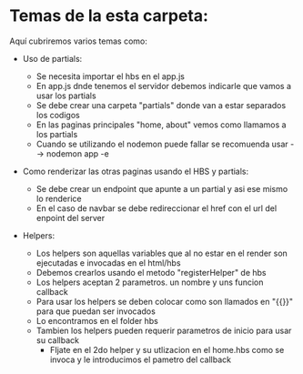 # Temas de la esta carpeta: 

Aquí cubriremos varios temas como: 


- Uso de partials:

	- Se necesita importar el hbs en el app.js
	- En app.js dnde tenemos el servidor debemos indicarle que vamos a usar los partials
	- Se debe crear una carpeta "partials" donde van a estar separados los codigos
	- En las paginas principales "home, about" vemos como llamamos a los partials
	- Cuando se utilizando el nodemon puede fallar se recomuenda usar --> nodemon app -e


- Como renderizar las otras paginas usando el HBS y partials:

	- Se debe crear un endpoint que apunte a un partial y asi ese mismo lo renderice
	- En el caso de navbar se debe redireccionar el href con el url del enpoint del server


- Helpers:

	- Los helpers son aquellas variables que al no estar en el render son ejecutadas e invocadas en el html/hbs
	- Debemos crearlos usando el metodo "registerHelper" de hbs 
	- Los helpers aceptan 2 parametros. un nombre y uns funcion callback
	- Para usar los helpers se deben colocar como son llamados en "{{}}" para que puedan ser invocados
	- Lo encontramos en el folder hbs
	- Tambien los helpers pueden requerir parametros de inicio para usar su callback
		- FIjate en el 2do helper y su utlizacion en el home.hbs como se invoca y le introducimos el pametro del callback